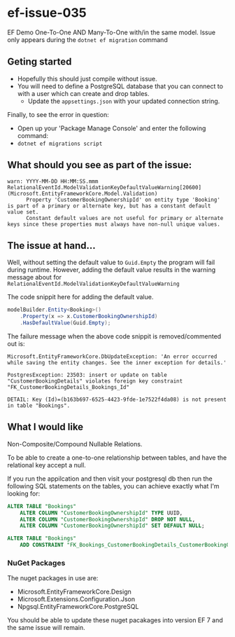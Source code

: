 # ef-issue-035
EF Demo One-To-One AND Many-To-One with/in the same model. Issue only appears during the `dotnet ef migration` command

## Geting started

- Hopefully this should just compile without issue.
- You will need to define a PostgreSQL database that you can connect to with a user which can create and drop tables.
	- Update the `appsettings.json` with your updated connection string.

Finally, to see the error in question:
- Open up your 'Package Manage Console' and enter the following command:
- `dotnet ef migrations script`

## What should you see as part of the issue:

```
warn: YYYY-MM-DD HH:MM:SS.mmm RelationalEventId.ModelValidationKeyDefaultValueWarning[20600] (Microsoft.EntityFrameworkCore.Model.Validation) 
      Property 'CustomerBookingOwnershipId' on entity type 'Booking' is part of a primary or alternate key, but has a constant default value set.
	  Constant default values are not useful for primary or alternate keys since these properties must always have non-null unique values.
```

## The issue at hand...

Well, without setting the default value to `Guid.Empty` the program will fail during runtime.
However, adding the default value results in the warning message about for `RelationalEventId.ModelValidationKeyDefaultValueWarning`

The code snippit here for adding the default value.

```csharp
modelBuilder.Entity<Booking>()
    .Property(x => x.CustomerBookingOwnershipId)
    .HasDefaultValue(Guid.Empty);
```

The failure message when the above code snippit is removed/commented out is:
```
Microsoft.EntityFrameworkCore.DbUpdateException: 'An error occurred while saving the entity changes. See the inner exception for details.'

PostgresException: 23503: insert or update on table "CustomerBookingDetails" violates foreign key constraint "FK_CustomerBookingDetails_Bookings_Id"

DETAIL: Key (Id)=(b163b697-6525-4423-9fde-1e7522f4da08) is not present in table "Bookings".
```

## What I would like

Non-Composite/Compound Nullable Relations.

To be able to create a one-to-one relationship between tables, and have the relational key accept a null.

If you run the appilcation and then visit your postgresql db then run the following SQL statements on the tables, you can achieve exactly what I'm looking for:

```sql
ALTER TABLE "Bookings"
    ALTER COLUMN "CustomerBookingOwnershipId" TYPE UUID,
    ALTER COLUMN "CustomerBookingOwnershipId" DROP NOT NULL,
    ALTER COLUMN "CustomerBookingOwnershipId" SET DEFAULT NULL;

ALTER TABLE "Bookings"
    ADD CONSTRAINT "FK_Bookings_CustomerBookingDetails_CustomerBookingOwnershipId" FOREIGN KEY ("CustomerBookingOwnershipId") REFERENCES "CustomerBookingDetails" ("Id") ON UPDATE NO ACTION ON DELETE NO ACTION;
```

### NuGet Packages

The nuget packages in use are:
- Microsoft.EntityFrameworkCore.Design
- Microsoft.Extensions.Configuration.Json
- Npgsql.EntityFrameworkCore.PostgreSQL

You should be able to update these nuget pacakages into version EF 7 and the same issue will remain.
